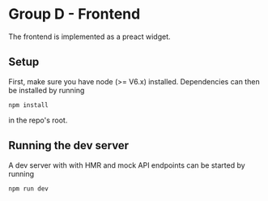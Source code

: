# Group D - Frontend

The frontend is implemented as a preact widget. 

## Setup

First, make sure you have node (>= V6.x) installed. Dependencies can then
be installed by running

```
npm install
```

in the repo's root.

## Running the dev server

A dev server with with HMR and mock API endpoints can be started by
running
```
npm run dev
```
